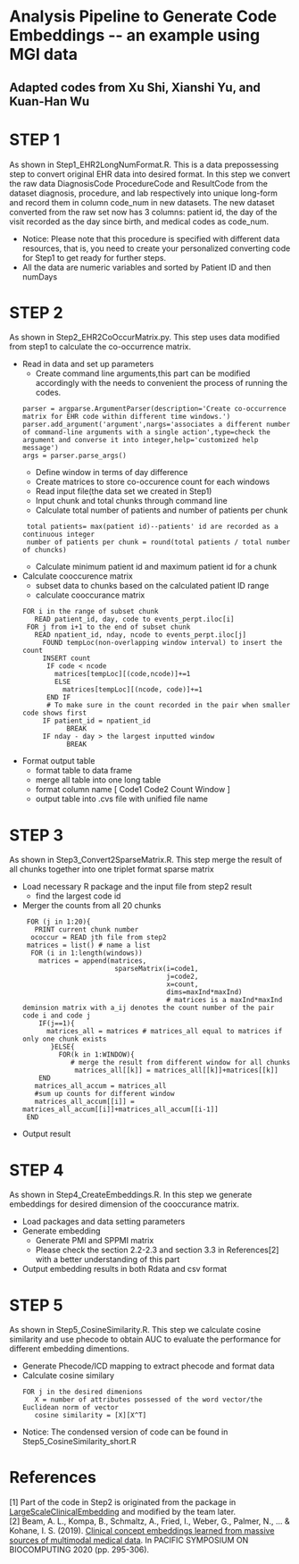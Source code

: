 # Analysis Pipeline to Generate Code Embeddings -- an example using MGI data

## Adapted codes from Xu Shi, Xianshi Yu, and Kuan-Han Wu ##

# STEP 1 #
As shown in Step1_EHR2LongNumFormat.R. This is a data prepossessing step to convert original EHR data into desired format. In this step we convert the raw data DiagnosisCode ProcedureCode and ResultCode from the dataset diagnosis, procedure, and lab respectively into unique long-form and record them in column code_num in new datasets. The new dataset converted from the raw set now has 3 columns: patient id, the day of the visit recorded as the day since birth, and medical codes as code_num.
- Notice: Please note that this procedure is specified with different data resources, that is, you need to create your personalized converting code for Step1 to get ready for further steps. 
- All the data are numeric variables and sorted by Patient ID and then numDays


# STEP 2 #
As shown in Step2_EHR2CoOccurMatrix.py. This step uses data modified from step1 to calculate the co-occurrence matrix.
- Read in data and set up parameters
  * Create command line arguments,this part can be modified accordingly with the needs to convenient the process of running the codes.
   ```
   parser = argparse.ArgumentParser(description='Create co-occurrence matrix for EHR code within different time windows.')
   parser.add_argument('argument',nargs='associates a different number of command-line arguments with a single action',type=check the argument and converse it into integer,help='customized help message')
   args = parser.parse_args()
   ```
  * Define window in terms of day difference
  * Create matrices to store co-occurence count for each windows
  * Read input file(the data set we created in Step1)
  * Input chunk and total chunks through command line
  * Calculate total number of patients and number of patients per chunk 
   ```
    total patients= max(patient id)--patients' id are recorded as a continuous integer
    number of patients per chunk = round(total patients / total number of chuncks)
   ```
  * Calculate minimum patient id and maximum patient id for a chunk 
- Calculate cooccurence matrix
  * subset data to chunks based on the calculated patient ID range
  * calculate cooccurance matrix
   ```
   FOR i in the range of subset chunk
      READ patient_id, day, code to events_perpt.iloc[i]
    FOR j from i+1 to the end of subset chunk
      READ npatient_id, nday, ncode to events_perpt.iloc[j]
        FOUND tempLoc(non-overlapping window interval) to insert the count
        INSERT count
         IF code < ncode 
           matrices[tempLoc][(code,ncode)]+=1
           ELSE
             matrices[tempLoc][(ncode, code)]+=1
         END IF 
         # To make sure in the count recorded in the pair when smaller code shows first
        IF patient_id = npatient_id 
              BREAK
        IF nday - day > the largest inputted window 
              BREAK
    ``` 
 - Format output table
   * format table to data frame
   * merge all table into one long table
   * format column name [ Code1 Code2 Count Window ]
   * output table into .cvs file with unified file name
  

# STEP 3 #
As shown in Step3_Convert2SparseMatrix.R. This step merge the result of all chunks together into one triplet format sparse matrix 
- Load necessary R package and the input file from step2 result
  * find the largest code id
- Merger the counts from all 20 chunks
  ```
   FOR (j in 1:20){
     PRINT current chunk number
    ococcur = READ jth file from step2
   matrices = list() # name a list
    FOR (i in 1:length(windows))
      matrices = append(matrices, 
                         sparseMatrix(i=code1, 
                                      j=code2,
                                      x=count,
                                      dims=maxInd*maxInd) 
                                      # matrices is a maxInd*maxInd deminsion matrix with a_ij denotes the count number of the pair code i and code j
      IF(j==1){
        matrices_all = matrices # matrices_all equal to matrices if only one chunk exists
         }ELSE{
           FOR(k in 1:WINDOW){
              # merge the result from different window for all chunks
               matrices_all[[k]] = matrices_all[[k]]+matrices[[k]]
      END
     matrices_all_accum = matrices_all
     #sum up counts for different window
     matrices_all_accum[[i]] = matrices_all_accum[[i]]+matrices_all_accum[[i-1]]
   END
   ```
- Output result


# STEP 4 #
As shown in Step4_CreateEmbeddings.R. In this step we generate embeddings for desired dimension of the cooccurance matrix.
- Load packages and data setting parameters
- Generate embedding
  * Generate PMI and SPPMI matrix 
  * Please check the section 2.2-2.3 and section 3.3 in References[2] with a better understanding of this part
- Output embedding results in both Rdata and csv format


# STEP 5 #
As shown in Step5_CosineSimilarity.R. This step we calculate cosine similarity and use phecode to obtain AUC to evaluate the performance for different embedding dimentions. 
- Generate Phecode/ICD mapping to extract phecode and format data
- Calculate cosine similary 
  ```
  FOR j in the desired dimenions
     X = number of attributes possessed of the word vector/the Euclidean norm of vector
     cosine similarity = [X][X^T]
  ```
- Notice: The condensed version of code can be found in Step5_CosineSimilarity_short.R

# References #
[1] Part of the code in Step2 is originated from the package in [LargeScaleClinicalEmbedding](https://github.com/rusheniii/LargeScaleClinicalEmbedding) and modified by the team later.  
[2] Beam, A. L., Kompa, B., Schmaltz, A., Fried, I., Weber, G., Palmer, N., ... & Kohane, I. S. (2019). [Clinical concept embeddings learned from massive sources of multimodal medical data](https://www.worldscientific.com/doi/epdf/10.1142/9789811215636_0027). In PACIFIC SYMPOSIUM ON BIOCOMPUTING 2020 (pp. 295-306).  
